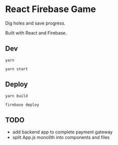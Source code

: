 # React Firebase Game

Dig holes and save progress.

Built with React and Firebase.

## Dev

```
yarn

yarn start
```

## Deploy

```
yarn build

firebase deploy
```

## TODO

- add backend app to complete payment gateway
- split App.js monolith into components and files
